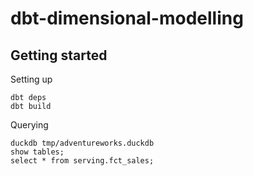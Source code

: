 # dbt-dimensional-modelling

## Getting started 

Setting up 

```
dbt deps 
dbt build 
```

Querying 

```
duckdb tmp/adventureworks.duckdb
show tables;
select * from serving.fct_sales; 
```
